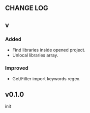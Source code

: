 ## CHANGE LOG

## v

### Added

- Find libraries inside opened project.
- Unlocal libraries array.

### Improved

- Get/Filter import keywords regex.

## v0.1.0
init
